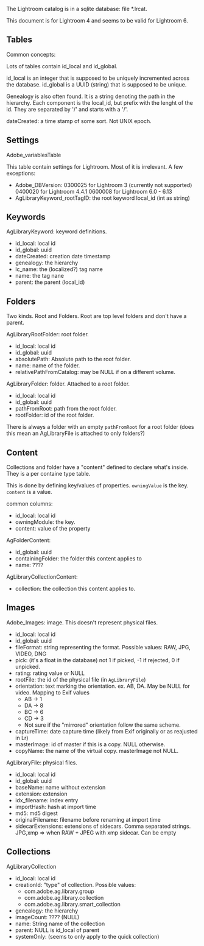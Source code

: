 The Lightroom catalog is in a sqlite database: file *.lrcat.


This document is for Lightroom 4 and seems to be valid for Lightroom 6.

Tables
------

Common concepts:

Lots of tables contain id_local and id_global.

id_local is an integer that is supposed to be uniquely incremented
across the database.
id_global is a UUID (string) that is supposed to be unique.

Genealogy is also often found. It is a string denoting the path in the
hierarchy. Each component is the local_id, but prefix with the lenght
of the id. They are separated by '/' and starts with a '/'.

dateCreated: a time stamp of some sort. Not UNIX epoch.

## Settings

Adobe_variablesTable

This table contain settings for Lightroom. Most of it is irrelevant.
A few exceptions:

* Adobe_DBVersion:
    0300025 for Lightroom 3 (currently not supported)
    0400020 for Lightroom 4.4.1
    0600008 for Lightroom 6.0 - 6.13
* AgLibraryKeyword_rootTagID: the root keyword local_id (int as string)

## Keywords

AgLibraryKeyword: keyword definitions.

* id_local: local id
* id_global: uuid
* dateCreated: creation date timestamp
* genealogy: the hierarchy
* lc_name: the (localized?) tag name
* name: the tag nane
* parent: the parent (local_id)

## Folders

Two kinds. Root and Folders. Root are top level folders and don't have
a parent.

AgLibraryRootFolder: root folder.

* id_local: local id
* id_global: uuid
* absolutePath: Absolute path to the root folder.
* name: name of the folder.
* relativePathFromCatalog: may be NULL if on a different volume.

AgLibraryFolder: folder. Attached to a root folder.

* id_local: local id
* id_global: uuid
* pathFromRoot: path from the root folder.
* rootFolder: id of the root folder.

There is always a folder with an empty `pathFromRoot` for a root
folder (does this mean an AgLibraryFile is attached to only folders?)

## Content

Collections and folder have a "content" defined to declare what's
inside. They is a per containe type table.

This is done by defining key/values of properties. `owningValue` is
the key. `content` is a value.

common columns:
* id_local: local id
* owningModule: the key.
* content: value of the property

AgFolderContent:
* id_global: uuid
* containingFolder: the folder this content applies to
* name: ????

AgLibraryCollectionContent:
* collection: the collection this content applies to.

## Images

Adobe_Images: image. This doesn't represent physical files.

* id_local: local id
* id_global: uuid
* fileFormat: string representing the format.
              Possible values: RAW, JPG, VIDEO, DNG
* pick: (it's a float in the database) not 1 if picked, -1 if rejected, 0 if unpicked.
* rating: rating value or NULL
* rootFile: the id of the physical file (in `AgLibraryFile`)
* orientation: text marking the orientation. ex. AB, DA. May be NULL
               for video.
   Mapping to Exif values
   * AB -> 1
   * DA -> 8
   * BC -> 6
   * CD -> 3
   * Not sure if the "mirrored" orientation follow the same scheme.
* captureTime: date capture time (likely from Exif originally or as reajusted in Lr)
* masterImage: id of master if this is a copy. NULL otherwise.
* copyName: the name of the virtual copy. masterImage not NULL.

AgLibraryFile: physical files.

* id_local: local id
* id_global: uuid
* baseName: name without extension
* extension: extension
* idx_filename: index entry
* importHash: hash at import time
* md5: md5 digest
* originalFilename: filename before renaming at import time
* sidecarExtensions: extensions of sidecars. Comma separated strings.
   JPG,xmp => when RAW + JPEG with xmp sidecar.
   Can be empty

## Collections

AgLibraryCollection

* id_local: local id
* creationId: "type" of collection. Possible values:
  - com.adobe.ag.library.group
  - com.adobe.ag.library.collection
  - com.adobe.ag.library.smart_collection
* genealogy: the hierarchy
* imageCount: ???? (NULL)
* name: String name of the collection
* parent: NULL is id_local of parent
* systemOnly: (seems to only apply to the quick collection)